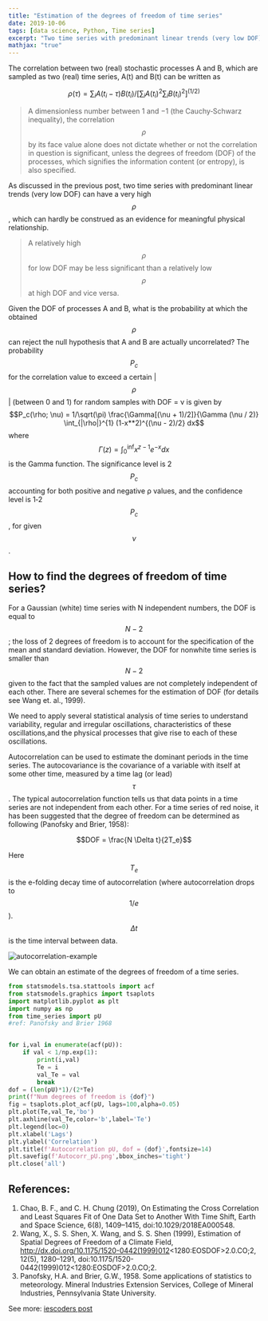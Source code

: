 ```yaml
---
title: "Estimation of the degrees of freedom of time series"
date: 2019-10-06
tags: [data science, Python, Time series]
excerpt: "Two time series with predominant linear trends (very low DOF) can have a very high correlation coefficient, which can hardly be construed as an evidence for meaningful physical relationship."
mathjax: "true"
---
```


The correlation between two (real) stochastic processes A and B, which are sampled as two (real) time series, A(t) and B(t) can be written as

$$\rho (\tau) = \sum_i A(t_i-\tau) B(t_i)/[\sum_i A(t_i)^2 \sum_i B(t_i)^2]^{(1/2)}$$

> A dimensionless number between 1 and −1 (the Cauchy‐Schwarz inequality), the correlation $$\rho$$ by its face value alone does not dictate whether or not the correlation in question is significant, unless the degrees of freedom (DOF) of the processes, which signifies the information content (or entropy), is also specified.

As discussed in the previous post, two time series with predominant linear trends (very low DOF) can have a very high $$\rho$$, which can hardly be construed as an evidence for meaningful physical relationship.

> A relatively high $$\rho$$ for low DOF may be less significant than a relatively low $$\rho$$ at high DOF and vice versa.

Given the DOF of processes A and B, what is the probability at which the obtained $$\rho$$ can reject the null hypothesis that A and B are actually uncorrelated? The probability $$P_c$$ for the correlation value to exceed a certain |$$\rho$$| (between 0 and 1) for random samples with DOF = ν is given by
$$P_c(\rho; \nu) = 1/\sqrt(\pi) \frac{\Gamma[(\nu + 1)/2]}{\Gamma (\nu / 2)} \int_{|\rho|}^{1} (1-x**2)^{(\nu - 2)/2} dx$$
where $$Γ(z) = ∫_0^\inf x^{z−1} e^{−x} dx$$ is the Gamma function. The significance level is 2$$P_c$$ accounting for both positive and negative ρ values, and the confidence level is 1‐2$$P_c$$, for given $$\nu$$.

## How to find the degrees of freedom of time series?
For a Gaussian (white) time series with N independent numbers, the DOF is equal to $$N-2$$; the loss of 2 degrees of freedom is to account for the specification of the mean and standard deviation. However, the DOF for nonwhite time series is smaller than $$N-2$$ given to the fact that the sampled values are not completely independent of each other. There are several schemes for the estimation of DOF (for details see Wang et. al., 1999).

We need to apply several statistical analysis of time series to understand variability, regular and irregular oscillations, characteristics of these oscillations,and the physical processes that give rise to each of these oscillations.

Autocorrelation can be used to estimate the dominant periods in the time series. The autocovariance is the covariance of a variable with itself at some other time, measured by a time lag (or lead) $$\tau$$. The typical autocorrelation function tells us that data points in a time series are not independent from each other. For a time series of red noise, it has been suggested that the degree of freedom can be determined as following (Panofsky and Brier, 1958):

$$DOF = \frac{N \Delta t}{2T_e}$$

Here $$T_e$$ is the e-folding decay time of autocorrelation (where autocorrelation drops to $$1/e$$). $$\Delta t$$ is the time interval between data.

<img src="{{ site.url }}{{ site.baseurl }}/images/degrees-of-freedom/Autocorr_pU.png" alt="autocorrelation-example">

We can obtain an estimate of the degrees of freedom of a time series.
```python
from statsmodels.tsa.stattools import acf
from statsmodels.graphics import tsaplots
import matplotlib.pyplot as plt
import numpy as np
from time_series import pU
#ref: Panofsky and Brier 1968


for i,val in enumerate(acf(pU)):
    if val < 1/np.exp(1):
        print(i,val)
        Te = i
        val_Te = val
        break
dof = (len(pU)*1)/(2*Te)
print(f"Num degrees of freedom is {dof}")
fig = tsaplots.plot_acf(pU, lags=100,alpha=0.05)
plt.plot(Te,val_Te,'bo')
plt.axhline(val_Te,color='b',label='Te')
plt.legend(loc=0)
plt.xlabel('Lags')
plt.ylabel('Correlation')
plt.title(f'Autocorrelation pU, dof = {dof}',fontsize=14)
plt.savefig(f'Autocorr_pU.png',bbox_inches='tight')
plt.close('all')
```


## References:
1. Chao, B. F., and C. H. Chung (2019), On Estimating the Cross Correlation and Least Squares Fit of One Data Set to Another With Time Shift, Earth and Space Science, 6(8), 1409–1415, doi:10.1029/2018EA000548.
2. Wang, X., S. S. Shen, X. Wang, and S. S. Shen (1999), Estimation of Spatial Degrees of Freedom of a Climate Field, http://dx.doi.org/10.1175/1520-0442(1999)012<1280:EOSDOF>2.0.CO;2, 12(5), 1280–1291, doi:10.1175/1520-0442(1999)012<1280:EOSDOF>2.0.CO;2.
3. Panofsky, H.A. and Brier, G.W., 1958. Some applications of statistics to meteorology. Mineral Industries Extension Services, College of Mineral Industries, Pennsylvania State University.

See more:
[iescoders post](https://iescoders.com/estimation-of-the-degrees-of-freedom-time-series/)
